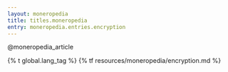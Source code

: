 ```yaml
---
layout: moneropedia
title: titles.moneropedia
entry: moneropedia.entries.encryption
---
```


@moneropedia_article

{% t global.lang_tag %}
{% tf resources/moneropedia/encryption.md %}
